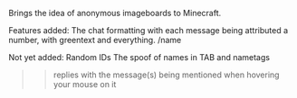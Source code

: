 Brings the idea of anonymous imageboards to Minecraft.

Features added:
The chat formatting with each message being attributed a number, with greentext and everything.
/name

Not yet added:
Random IDs
The spoof of names in TAB and nametags
>> replies with the message(s) being mentioned when hovering your mouse on it
